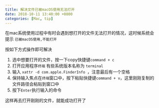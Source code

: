 ```yaml
---
title: 解决文件已被macOS使用无法打开
date: 2018-10-11 13:40:00 +0800
categories: [Mac, tip]
---
```



在mac系统使用过程中有时会遇到想打开的文件无法打开的情况，这时候系统会提示 `已被macOS使用,不能打开`

按如下方式操作即可解决

1. 选中想要打开的文件，按一下copy快捷键`command + c`
2. 打开应用程序`终端` 有些系统版本名称为 `terminal`
3. 输入 `xattr -d com.apple.FinderInfo `，注意最后有一个空格
4. 保持输入焦点在`终端`窗口中，按下粘贴快捷键`command + v`，这里刚刚复制的文件路径会粘贴到窗口中
5. 按下`Enter`执行输入的命令

这样再去打开刚刚的文件，就能成功打开了